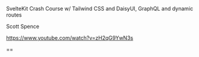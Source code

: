 SvelteKit Crash Course w/ Tailwind CSS and DaisyUI, GraphQL and dynamic routes

Scott Spence

https://www.youtube.com/watch?v=zH2qG9YwN3s

==
